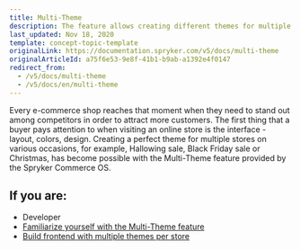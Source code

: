 ```yaml
---
title: Multi-Theme
description: The feature allows creating different themes for multiple stores on various occasions to attract customers' attention.
last_updated: Nov 18, 2020
template: concept-topic-template
originalLink: https://documentation.spryker.com/v5/docs/multi-theme
originalArticleId: a75f6e53-9e8f-41b1-b9ab-a1392e4f0147
redirect_from:
  - /v5/docs/multi-theme
  - /v5/docs/en/multi-theme
---
```


Every e-commerce shop reaches that moment when they need to stand out among competitors in order to attract more customers. The first thing that a buyer pays attention to when visiting an online store is the interface - layout, colors, design. Creating a perfect theme for multiple stores on various occasions, for example, Hallowing sale, Black Friday sale or Christmas, has become possible with the Multi-Theme feature provided by the Spryker Commerce OS.

## If you are:

<div class="mr-container">
    <div class="mr-list-container">
        <!-- col1 -->
        <div class="mr-col">
            <ul class="mr-list mr-list-green">
                <li class="mr-title">Developer</li>
                <li><a href="/docs/scos/user/features/{{page.version}}/multi-channel/multi-theme/multi-theme-feature-overview.html" class="mr-link">Familiarize yourself with the Multi-Theme feature</a></li>
                <li><a href="/docs/scos/dev/front-end-development/yves/front-end-builder-for-yves.html" class="mr-link">Build frontend with multiple themes per store</a></lli> 
            </ul>
        </div>
        </div>
</div>
